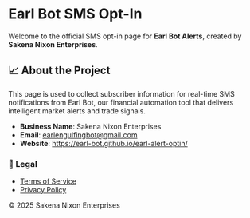 # Earl Bot SMS Opt-In

Welcome to the official SMS opt-in page for **Earl Bot Alerts**, created by **Sakena Nixon Enterprises**.

## 📈 About the Project

This page is used to collect subscriber information for real-time SMS notifications from Earl Bot, our financial automation tool that delivers intelligent market alerts and trade signals.

- **Business Name**: Sakena Nixon Enterprises  
- **Email**: earlengulfingbot@gmail.com  
- **Website**: https://earl-bot.github.io/earl-alert-optin/  

### 📜 Legal
- [Terms of Service](https://earl-bot.github.io/earl-alert-optin/terms.html)  
- [Privacy Policy](https://earl-bot.github.io/earl-alert-optin/privacy.html)

© 2025 Sakena Nixon Enterprises
